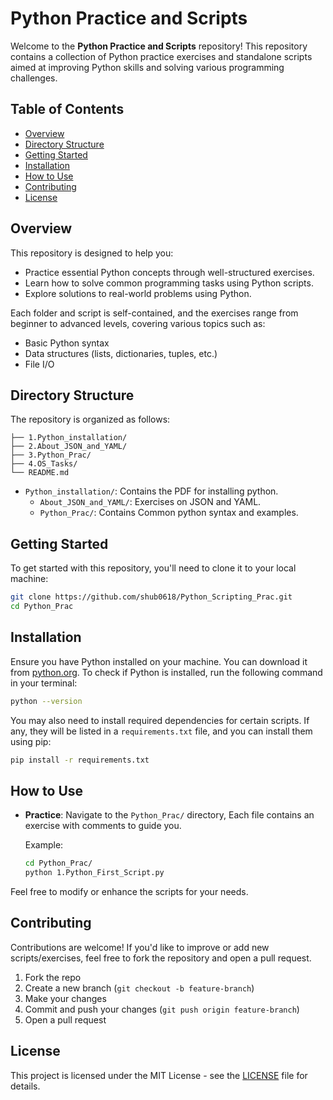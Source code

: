 # Python Practice and Scripts

Welcome to the **Python Practice and Scripts** repository!
This repository contains a collection of Python practice exercises and standalone scripts aimed at improving Python skills and solving various programming challenges.

## Table of Contents

- [Overview](#overview)
- [Directory Structure](#directory-structure)
- [Getting Started](#getting-started)
- [Installation](#installation)
- [How to Use](#how-to-use)
- [Contributing](#contributing)
- [License](#license)

## Overview

This repository is designed to help you:
- Practice essential Python concepts through well-structured exercises.
- Learn how to solve common programming tasks using Python scripts.
- Explore solutions to real-world problems using Python.

Each folder and script is self-contained, and the exercises range from beginner to advanced levels, covering various topics such as:
- Basic Python syntax
- Data structures (lists, dictionaries, tuples, etc.)
- File I/O

## Directory Structure

The repository is organized as follows:

```plaintext
├── 1.Python_installation/
├── 2.About_JSON_and_YAML/
├── 3.Python_Prac/
├── 4.OS_Tasks/
└── README.md
```

- `Python_installation/`: Contains the PDF for installing python.
  - `About_JSON_and_YAML/`: Exercises on JSON and YAML.
  - `Python_Prac/`: Contains Common python syntax and examples.
 
## Getting Started

To get started with this repository, you'll need to clone it to your local machine:

```bash
git clone https://github.com/shub0618/Python_Scripting_Prac.git
cd Python_Prac
```

## Installation

Ensure you have Python installed on your machine. You can download it from [python.org](https://www.python.org/downloads/).
To check if Python is installed, run the following command in your terminal:

```bash
python --version
```

You may also need to install required dependencies for certain scripts. If any, they will be listed in a `requirements.txt` file, and you can install them using pip:

```bash
pip install -r requirements.txt
```

## How to Use

- **Practice**: Navigate to the `Python_Prac/` directory, Each file contains an exercise with comments to guide you.
  
  Example:

  ```bash
  cd Python_Prac/
  python 1.Python_First_Script.py
  ```
Feel free to modify or enhance the scripts for your needs.

## Contributing

Contributions are welcome! If you'd like to improve or add new scripts/exercises, feel free to fork the repository and open a pull request.

1. Fork the repo
2. Create a new branch (`git checkout -b feature-branch`)
3. Make your changes
4. Commit and push your changes (`git push origin feature-branch`)
5. Open a pull request

## License

This project is licensed under the MIT License - see the [LICENSE](LICENSE) file for details.
```

